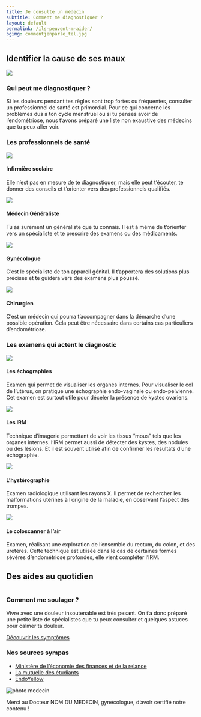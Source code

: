 ```yaml
---
title: Je consulte un médecin
subtitle: Comment me diagnostiquer ?
layout: default
permalink: /ils-peuvent-m-aider/
bgimg: commentjenparle_tel.jpg
---
```


<section class="section">
    <div class="container">
        <h2><span>Identifier la cause de ses  maux</span></h2>
        <div class="row d-flex justify-content-lg-between mb-72">
            <img class="col-lg-6" src="/assets/images/Fausse_image.jpg">
            <div class="col-lg-5 d-flex justify-content-center flex-column">
                <h3>Qui peut me diagnostiquer ?</h3>
                <p>Si les douleurs pendant tes règles sont trop fortes ou fréquentes, consulter un professionnel de santé est primordial. Pour ce qui concerne les problèmes dus à ton cycle menstruel ou si tu penses avoir de l’endométriose, nous t’avons préparé une liste non exaustive des médecins que tu peux aller voir.</p>
            </div>
        </div>
        <div class="row mb-56">
            <h3>Les professionnels de santé</h3>
            <div class="col-lg-3 d-flex justify-content-start flex-column">
                <img src="/assets/images/interrogation_homepage.jpg">
                <h4>Infirmière scolaire</h4>
                <p>Elle n’est pas en mesure de te diagnostiquer, mais elle peut t’écouter, te donner des conseils et t’orienter vers des professionnels qualifiés.</p>
            </div>
            <div class="col-lg-3 d-flex justify-content-start flex-column">
                <img src="/assets/images/interrogation_homepage.jpg">
                <h4>Médecin Généraliste</h4>
                <p>Tu as surement un généraliste que tu connais. Il est à même de t’orienter vers un spécialiste et te prescrire des examens ou des médicaments. </p>
            </div>
            <div class="col-lg-3 d-flex justify-content-start flex-column">
                <img src="/assets/images/interrogation_homepage.jpg">
                <h4>Gynécologue</h4>
                <p>C’est le spécialiste de ton appareil génital. Il t’apportera des solutions plus précises et te guidera vers des examens plus poussé.</p>
            </div>
            <div class="col-lg-3 d-flex justify-content-start flex-column">
                <img src="/assets/images/interrogation_homepage.jpg">
                <h4>Chirurgien</h4>
                <p>C’est un médecin qui pourra t’accompagner dans la démarche d’une possible opération. Cela peut être nécessaire dans certains cas particuliers d’endométriose.</p>
            </div>
        </div>
        <div class="row d-flex">
            <h3>Les examens qui actent le diagnostic</h3>
            <div class="col-lg-3 d-flex justify-content-start flex-column">
                <img src="/assets/images/interrogation_homepage.jpg">
                <h4 class='text-center'>Les échographies</h4>
                <p>Examen qui permet de visualiser les organes internes. Pour visualiser le col de l’utérus, on pratique une échographie endo-vaginale ou endo-pelvienne. Cet examen est surtout utile pour déceler la présence de kystes ovariens.</p>
            </div>
            <div class="col-lg-3 d-flex justify-content-start flex-column">
                <img src="/assets/images/interrogation_homepage.jpg">
                <h4 class='text-center'>Les IRM</h4>
                <p>Technique d’imagerie permettant de voir les tissus “mous” tels que les organes internes. l’IRM permet aussi de détecter des kystes, des nodules ou des lésions. Et il est souvent utilisé afin de confirmer les résultats d’une échographie.</p>
            </div>
            <div class="col-lg-3 d-flex justify-content-start flex-column">
                <img src="/assets/images/interrogation_homepage.jpg">
                <h4 class='text-center'>L’hystérographie</h4>
                <p>Examen radiologique utilisant les rayons X. Il permet de rechercher les malformations utérines à l’origine de la maladie, en observant l’aspect des trompes. </p>
            </div>
            <div class="col-lg-3 d-flex justify-content-start flex-column">
                <img src="/assets/images/interrogation_homepage.jpg">
                <h4 class='text-center'>Le coloscanner à l’air</h4>
                <p>Examen, réalisant une exploration de l’ensemble du rectum, du colon, et des uretères. Cette technique  est utiisée dans le cas de certaines formes sévères d’endométriose profondes, elle vient compléter l’IRM.</p>
            </div>
        </div>
    </div>
</section>

<section class="section">
    <div class="container">
        <h2><span>Des aides au quotidien</span></h2>
        <div class="row d-flex justify-content-between">
            <div class="col-12 col-lg-6 mb-4 mb-lg-0">
                <img class="w-100" src="{{ "/assets/images/interrogation_homepage.jpg" | relative_url }}" alt="">
            </div>
            <div class="col-12 col-lg-5 d-flex justify-content-center align-items-start flex-column ">
                <h3 class="titre_sommaire_accueil">Comment me soulager ?</h3>
                <p class="card-text">Vivre avec une douleur insoutenable est très pesant. On t’a donc préparé une petite liste de spécialistes que tu peux consulter et quelques astuces pour calmer ta douleur.</p>
                <a href="/que-m-arrive-t-il/" class="btn btn-primary">Découvrir les symptômes</a>
            </div>
        </div>
    </div>
</section>

<section class="sources section">
    <div class="container">
        <div class="row">
            <h3>Nos sources sympas</h3>
            <ul class="d-flex flex-column justify-content-lg-between flex-lg-row">
                <li><a href="#">Ministère de l’économie des finances et de la relance</a></li>
                <li><a href="#">La mutuelle des étudiants</a></li>
                <li><a href="#">EndoYellow</a></li>
            </ul>
            <div class="d-flex">
                <img src="/assets/images/le-petit-chaperon-rouge.png" alt="photo medecin" class="mr-1">
                <p>Merci au Docteur NOM DU MEDECIN, gynécologue, d’avoir certifié notre contenu !</p>
            </div>
        </div>
    </div>
</section>